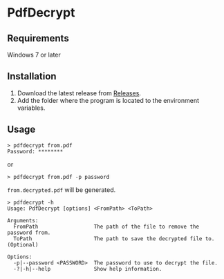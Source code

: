 ﻿# PdfDecrypt
## Requirements
Windows 7 or later

## Installation
1. Download the latest release from [Releases](https://github.com/34j/PdfDecrypt/releases).
2. Add the folder where the program is located to the environment variables.

## Usage
```console
> pdfdecrypt from.pdf
Password: ********
```
or
```console
> pdfdecrypt from.pdf -p password
```
`from.decrypted.pdf` will be generated.

```console
> pdfdecrypt -h
Usage: PdfDecrypt [options] <FromPath> <ToPath>

Arguments:
  FromPath                  The path of the file to remove the password from.
  ToPath                    The path to save the decrypted file to. (Optional)

Options:
  -p|--password <PASSWORD>  The password to use to decrypt the file.
  -?|-h|--help              Show help information.
```


